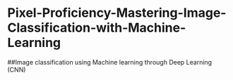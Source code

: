 # Pixel-Proficiency-Mastering-Image-Classification-with-Machine-Learning
##Image classification using Machine learning through Deep Learning (CNN)
